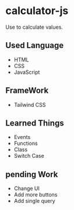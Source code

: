 # calculator-js
Use to calculate values.

## Used Language
- HTML
- CSS
- JavaScript

## FrameWork
- Tailwind CSS

## Learned Things
- Events
- Functions
- Class
- Switch Case

## pending Work
- Change UI
- Add more buttons
- Add single query
